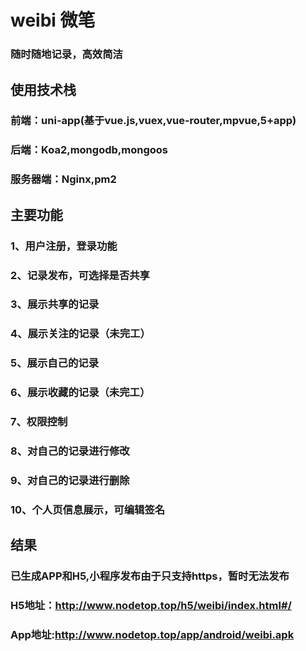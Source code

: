 # weibi 微笔
### 随时随地记录，高效简洁
## 使用技术栈
  ### 前端：uni-app(基于vue.js,vuex,vue-router,mpvue,5+app)
  ### 后端：Koa2,mongodb,mongoos
  ### 服务器端：Nginx,pm2
 ## 主要功能
   ### 1、用户注册，登录功能
   ### 2、记录发布，可选择是否共享
   ### 3、展示共享的记录
   ### 4、展示关注的记录（未完工）
   ### 5、展示自己的记录
   ### 6、展示收藏的记录（未完工）
   ### 7、权限控制
   ### 8、对自己的记录进行修改
   ### 9、对自己的记录进行删除
   ### 10、个人页信息展示，可编辑签名
    
## 结果
  ### 已生成APP和H5,小程序发布由于只支持https，暂时无法发布
  ### H5地址：http://www.nodetop.top/h5/weibi/index.html#/
  ### App地址:http://www.nodetop.top/app/android/weibi.apk

